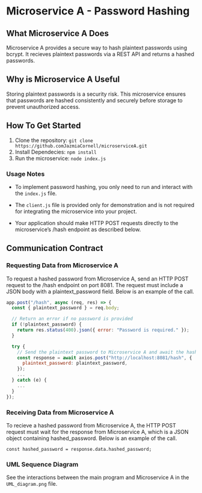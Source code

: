 # Microservice A - Password Hashing

## What Microservice A Does

Microservice A provides a secure way to hash plaintext passwords using bcrypt. It recieves plaintext passwords via a REST API and returns a hashed passwords.

## Why is Microservice A Useful

Storing plaintext passwords is a security risk. This microservice ensures that passwords are hashed consistently and securely before storage to prevent unauthorized access.

## How To Get Started

1. Clone the repository: `git clone https://github.comJazmiaCornell/microserviceA.git`
2. Install Dependecies: `npm install`
3. Run the microservice: `node index.js`

### Usage Notes

- To implement password hashing, you only need to run and interact with the `index.js` file.

- The `client.js` file is provided only for demonstration and is not required for integrating the microservice into your project.

- Your application should make HTTP POST requests directly to the microservice’s /hash endpoint as described below.

## Communication Contract

### Requesting Data from Microservice A

To request a hashed password from Microservice A, send an HTTP POST request to the /hash endpoint on port 8081. The request must include a JSON body with a plaintext_password field. Below is an example of the call.

```js
app.post("/hash", async (req, res) => {
  const { plaintext_password } = req.body;

  // Return an error if no password is provided
  if (!plaintext_password) {
    return res.status(400).json({ error: "Password is required." });
  }

  try {
    // Send the plaintext password to Microservice A and await the hashed password
    const response = await axios.post("http://localhost:8081/hash", {
      plaintext_password: plaintext_password,
    });
    ...
  } catch (e) {
    ...
  }
});
```

### Receiving Data from Microservice A

To recieve a hashed password from Microservice A, the HTTP POST request must wait for the response from Microservice A, which is a JSON object containing hashed_password. Below is an example of the call.

`const hashed_password = response.data.hashed_password;`

### UML Sequence Diagram

See the interactions between the main program and Microservice A in the `UML_diagram.png` file.
